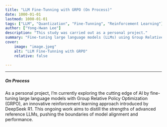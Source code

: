 ```yaml
---
title: "LLM Fine-Tunning with GRPO (On Process)" 
date: 1000-01-01
lastmod: 1000-01-01
tags: ["LLM", "Quantization", "Fine-Tunning", "Reinforcement Learning"]
author: ["Yong-Hwan Lee"]
description: "This study was carried out as a personal project." 
summary: "Fine-tuning large language models (LLMs) using Group Relative Policy Optimization (GRPO), an innovative reinforcement learning method introduced by DeepSeek R1. The proposed approach involves training AI models via reinforcement learning (RL), with outputs distilled from advanced reference LLMs." 
cover:
    image: "image.jpeg"
    alt: "LLM Fine-Tunning with GRPO"
    relative: false

---
```


---

##### On Process

As a personal project, I’m currently exploring the cutting edge of AI by fine-tuning large language models with Group Relative Policy Optimization (GRPO), an innovative reinforcement learning approach introduced by DeepSeek R1. This ongoing work aims to distill the strengths of advanced reference LLMs, pushing the boundaries of model alignment and performance.
